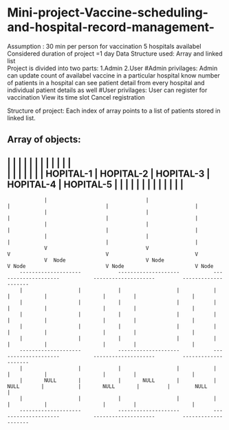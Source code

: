 # Mini-project-Vaccine-scheduling-and-hospital-record-management-
Assumption : 30 min per person for vaccination
             5 hospitals availabel
             Considered duration of project =1 day
Data Structure used: Array and linked list             
Project is divided into two parts:
1.Admin
2.User
#Admin privilages:
  Admin can update count of availabel vaccine in a particular hospital
  know number of patients in a hospital
  can see patient detail from every hospital and individual patient details as well
#User privilages:
  User can register for vaccination
  View its time slot
  Cancel registration
  
  Structure of project:
   Each index of array points to a list of patients stored in linked list.
   
   
   Array of objects:
  ------------------------------------------------------------------------------------------------------------------------------------------------------------
  |                              |                              |                              |                              |                              |
  |                              |                              |                              |                              |                              |    
  |                              |                              |                              |                              |                              |
  |         HOPITAL-1            |          HOPITAL-2           |         HOPITAL-3            |        HOPITAL-4             |            HOPITAL-5         | 
  |                              |                              |                              |                              |                              |
  |                              |                              |                              |                              |                              | 
  ------------------------------------------------------------------------------------------------------------------------------------------------------------
                |                                |                              |                               |                            |
                |                                |                              |                               |                            |
                |                                |                              |                               |                            |
                |                                |                              |                               |                            |
                V                                V                              V                               V                            V
                V  Node                          V Node                         V Node                          V Node                       V Node 
        --------------------            --------------------           --------------------           --------------------         --------------------                                                                                                                 
        |                  |            |                  |           |                  |           |                  |         |                  |                                                                                  
        |                  |            |                  |           |                  |           |                  |         |                  |                                                                                 
        |                  |            |                  |           |                  |           |                  |         |                  |                                                                                  
        |                  |            |                  |           |                  |           |                  |         |                  |                                                                                  
        |                  |            |                  |           |                  |           |                  |         |                  |                                                                                      
        --------------------            --------------------           --------------------           --------------------         --------------------                                                                                                   
        |                  |            |                  |           |                  |           |                  |         |                  |                                                                                          
        |       NULL       |            |       NULL       |           |       NULL       |           |       NULL       |         |        NULL      |                                                                                            
        |                  |            |                  |           |                  |           |                  |         |                  |                                                                                    
        --------------------            --------------------           --------------------           --------------------         --------------------                                                                                                       
